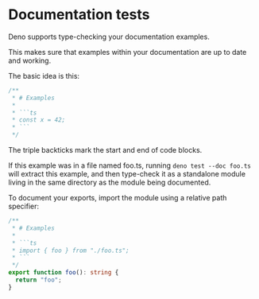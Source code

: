 # Documentation tests

Deno supports type-checking your documentation examples.

This makes sure that examples within your documentation are up to date and
working.

The basic idea is this:

````ts
/**
 * # Examples
 *
 * ```ts
 * const x = 42;
 * ```
 */
````

The triple backticks mark the start and end of code blocks.

If this example was in a file named foo.ts, running `deno test --doc foo.ts` will
extract this example, and then type-check it as a standalone module living in
the same directory as the module being documented.

To document your exports, import the module using a relative path specifier:

````ts
/**
 * # Examples
 *
 * ```ts
 * import { foo } from "./foo.ts";
 * ```
 */
export function foo(): string {
  return "foo";
}
````

